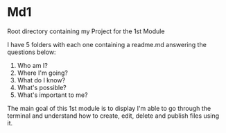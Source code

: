# Md1
Root directory containing my Project for the 1st Module

I have 5 folders with each one containing a readme.md answering the questions below:

1. Who am I?
2. Where I'm going?
3. What do I know?
4. What's possible?
5. What's important to me?

The main goal of this 1st module is to display I'm able to go through the terminal and understand how to create, edit, delete and publish files using it.
